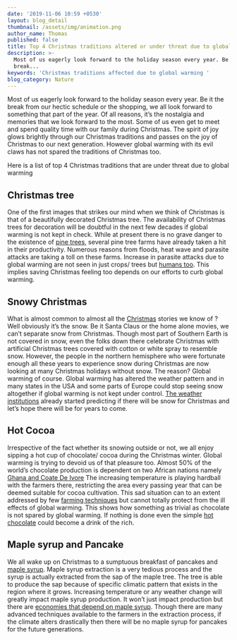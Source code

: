 ```yaml
---
date: '2019-11-06 10:59 +0530'
layout: blog_detail
thumbnail: /assets/img/animation.png
author_name: Thomas
published: false
title: Top 4 Christmas traditions altered or under threat due to global warming
description: >-
  Most of us eagerly look forward to the holiday season every year. Be it the
  break...
keywords: 'Christmas traditions affected due to global warming '
blog_category: Nature
---
```

Most of us eagerly look forward to the holiday season every year. Be it the break from our hectic schedule or the shopping, we all look forward to something that part of the year. Of all reasons, it’s the nostalgia and memories that we look forward to the most. Some of us even get to meet and spend quality time with our family during Christmas. The spirit of joy glows brightly through our Christmas traditions and passes on the joy of Christmas to our next generation. However global warming with its evil claws has not spared the traditions of Christmas too. 

Here is a list of top 4 Christmas traditions that are under threat due to global warming

## Christmas tree
One of the first images that strikes our mind when we think of Christmas is that of a beautifully decorated Christmas tree. The availability of Christmas trees for decoration will be doubtful in the next few decades if global warming is not kept in check. While at present there is no grave danger to the existence of [pine trees](https://www.toknowisgood.com/2019/09/26/did-you-know-these-facts-about-conifers.html), several pine tree farms have already taken a hit in their productivity. Numerous reasons from floods, heat wave and parasite attacks are taking a toll on these farms. Increase in parasite attacks due to global warming are not seen in just crops/ trees but [humans too](https://www.toknowisgood.com/2019/08/10/top-4-diseases-that-are-on-the-rise-due-to-global-warming.html). This implies saving Christmas feeling too depends on our efforts to curb global warming.

## Snowy Christmas
What is almost common to almost all the [Christmas](https://americanliterature.com/christmas) stories we know of ? Well obviously it’s the snow. 
Be it Santa Claus or the home alone movies, we can’t separate snow from Christmas. Though most part of Southern Earth is not covered in snow, even the folks down there celebrate Christmas with artificial Christmas trees covered with cotton or white spray to resemble snow. However, the people in the northern hemisphere who were fortunate enough all these years to experience snow during Christmas are now looking at many Christmas holidays without snow. The reason? Global warming of course. Global warming has altered the weather pattern and in many states in the USA and some parts of Europe could stop seeing snow altogether if global warming is not kept under control. [The weather institutions](https://www.climate.gov/news-features/featured-images/are-you-dreaming-white-christmashave) already started predicting if there will be snow for Christmas and let’s hope there will be for years to come.

## Hot Cocoa
Irrespective of the fact whether its snowing outside or not, we all enjoy sipping a hot cup of chocolate/ cocoa during the Christmas winter. Global warming is trying to devoid us of that pleasure too. Almost 50% of the world’s chocolate production is dependent on two African nations namely [Ghana and Coate De Ivore](https://www.eenews.net/assets/2011/10/03/document_cw_01.pdf) The increasing temperature is playing hardball with the farmers there, restricting the area every passing year that can be deemed suitable for cocoa cultivation. This sad situation can to an extent addressed by few [farming techniques](https://www.toknowisgood.com/2019/10/30/top-4-technologies-that-will-help-farmers-fight-global-warming.html) but cannot totally protect from the ill effects of global warming. This shows how something as trivial as chocolate is not spared by global warming. If nothing is done even the simple [hot chocolate](https://www.scientificamerican.com/article/climate-change-could-melt-chocolate-production/) could become a drink of the rich.

## Maple syrup and Pancake
We all wake up on Christmas to a sumptuous breakfast of pancakes and [maple syrup](https://en.wikipedia.org/wiki/Maple_syrup). Maple syrup extraction is a very tedious process and the syrup is actually extracted from the sap of the maple tree. The tree is able to produce the sap because of specific climatic pattern that exists in the region where it grows. Increasing temperature or any weather change will greatly impact maple syrup production. It won’t  just impact production but there are [economies that depend on maple syrup](https://www.forbes.com/sites/nicolerasul/2019/02/28/on-the-eve-of-maple-syrup-season-a-snapshot-of-the-growing-american-market/#144176233b0e). Though there are many advanced techniques available to the farmers in the extraction process, if the climate alters drastically then there will be no maple syrup for pancakes for the future generations.





